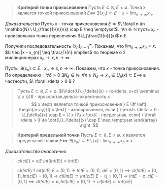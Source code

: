 >**Критерий точки прикосновения**
>Пусть $E \subset \mathbb{R}, E \neq \emptyset$. Точка x является точкой прикосновений $E \iff \ \exists \{ x_{n} \} \subset E$ $: x = \lim_{ n \to \infty }x_{n}$.

*Доказательство*
Пусть $x$ - точка прикосновения $E$ => $\ \forall n \in \mathbb{N} \ U_{\frac{1}{n}}(x) \cap E \neq \emptyset$. $\ \forall n \in \mathbb{N}$ пусть $x_{n}$ - произвольная точка пересечения $U_{\frac{1}{n}}(x)$ и $E$.

Получили последовательность $\{ x_{n} \}_{n=1}^{\infty}$. Покажем, что $\lim_{ n \to \infty }x_{n} =x$. 
$0 \leq |x - x_{n}| \leq \frac{1}{n} \implies$ по теореме о 2 миллиционерах $x_{n} \to x, n \to \infty$.

Пусть $\ \exists \{ x_{n} \} \subset E : x_{n} \to x, n \to \infty$. Покажем, что $x$ - точка прикосновения.
По определению : $\ \forall \delta > 0 \ \exists N_{\delta} \in \mathbb{N} : \ \forall n \geq N_{\delta} \to x_{n} \in U_{\delta}(x) \subset E \implies$ в частности, $\ \forall \delta > 0 \$
?

>Пусть $E \subset \mathbb{R}, E \neq \emptyset$. $(\\\dot{U}_{\delta}(x) = (x-\delta, x+d) \setminus \{ x \})$ - проколотая дельта-окрестность x
$$ x \text{ является точкой прикосновения } E \iff
\left[ \begin{array}{l}
x \text{ - изолированная, если } \ \exists \delta > 0 : U_{\delta}(x) \cap E = \{ x \}\\
x \text{ - предельная, если} \ \forall \delta > 0 \to \dot{U}_{\delta}(x) \cap E \neq \emptyset 
\end{array} \right.
$$

>**Критерий предельной точки**
>Пусть $E \subset \mathbb{R}, E \neq \emptyset$. 
>$x$ является предельной точкой $E \iff \ \exists \{ x_{n} \} \subset E\setminus \{ x \} : \lim_{ n \to \infty }x_{n} = x$

*Доказательство аналогично*

>$cl(clE) = clE$
>$Int(Int(E)) = Int(E)$


>$cl(IntE) \text{ ? } Int(clE)$ 
$E = (0, 1) \to Int E = (0, 1), clE = [0, 1] \implies cl(IntE) = [0,1], Int(clE) = (0,1) \to cl(IntE) \supset Int(clE)$
$E = \mathbb{Q} \cap[0,1] \to Int E = \emptyset, clE = [0, 1] \implies cl(IntE) = \emptyset, Int(clE) = (0, 1) \to cl(IntE) \subset Int(clE)$